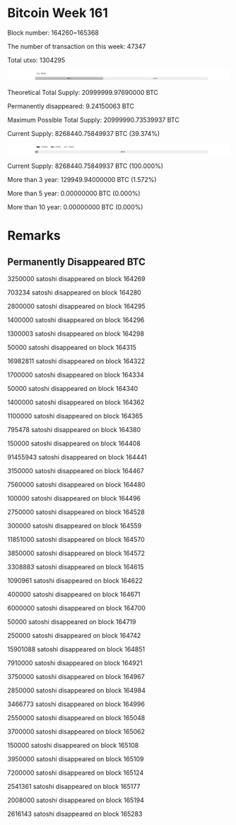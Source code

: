 # Bitcoin Week 161

Block number: 164260~165368

The number of transaction on this week: 47347

Total utxo: 1304295

![](../images/mined_week161.png)

Theoretical Total Supply: 20999999.97690000 BTC

Permanently disappeared: 9.24150063 BTC

Maximum Possible Total Supply: 20999990.73539937 BTC

Current Supply: 8268440.75849937 BTC (39.374%)

![](../images/year_week161.png)


Current Supply: 8268440.75849937 BTC (100.000%)

More than 3 year: 129949.94000000 BTC (1.572%)

More than 5 year: 0.00000000 BTC (0.000%)

More than 10 year: 0.00000000 BTC (0.000%)

# Remarks

## Permanently Disappeared BTC

3250000 satoshi disappeared on block 164269

703234 satoshi disappeared on block 164280

2800000 satoshi disappeared on block 164295

1400000 satoshi disappeared on block 164296

1300003 satoshi disappeared on block 164298

50000 satoshi disappeared on block 164315

16982811 satoshi disappeared on block 164322

1700000 satoshi disappeared on block 164334

50000 satoshi disappeared on block 164340

1400000 satoshi disappeared on block 164362

1100000 satoshi disappeared on block 164365

795478 satoshi disappeared on block 164380

150000 satoshi disappeared on block 164408

91455943 satoshi disappeared on block 164441

3150000 satoshi disappeared on block 164467

7560000 satoshi disappeared on block 164480

100000 satoshi disappeared on block 164496

2750000 satoshi disappeared on block 164528

300000 satoshi disappeared on block 164559

11851000 satoshi disappeared on block 164570

3850000 satoshi disappeared on block 164572

3308883 satoshi disappeared on block 164615

1090961 satoshi disappeared on block 164622

400000 satoshi disappeared on block 164671

6000000 satoshi disappeared on block 164700

50000 satoshi disappeared on block 164719

250000 satoshi disappeared on block 164742

15901088 satoshi disappeared on block 164851

7910000 satoshi disappeared on block 164921

3750000 satoshi disappeared on block 164967

2850000 satoshi disappeared on block 164984

3466773 satoshi disappeared on block 164996

2550000 satoshi disappeared on block 165048

3700000 satoshi disappeared on block 165062

150000 satoshi disappeared on block 165108

3950000 satoshi disappeared on block 165109

7200000 satoshi disappeared on block 165124

2541361 satoshi disappeared on block 165177

2008000 satoshi disappeared on block 165194

2616143 satoshi disappeared on block 165283

